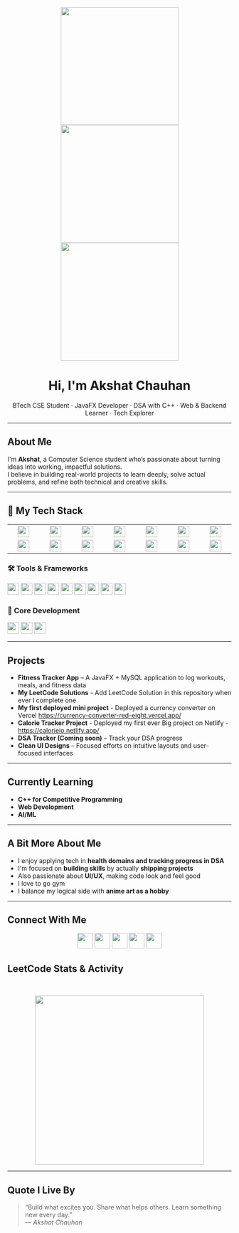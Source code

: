 <p align="center">
  <img src="https://i.pinimg.com/originals/58/93/d0/5893d0d2c1c7bdb6e71ffd6f4b8587ea.gif" width="265"/>
  <img src="https://i.pinimg.com/1200x/86/0a/24/860a241f962d49e28e20733ebe83a2ec.jpg" width="265"/>
  <img src="https://i.pinimg.com/originals/ad/cd/20/adcd20579f0014e7c864c8e9cf3377a0.gif" width="265"/>
</p>


<h1 align="center">Hi, I'm Akshat Chauhan</h1>
<p align="center">
  BTech CSE Student · JavaFX Developer · DSA with C++ · Web & Backend Learner · Tech Explorer
</p>


---

##  About Me

I'm **Akshat**, a Computer Science student who’s passionate about turning ideas into working, impactful solutions.  
I believe in building real-world projects to learn deeply, solve actual problems, and refine both technical and creative skills.

---

<h2>🧰 My Tech Stack</h2>
<table>
  <tr>
    <td align="center" width="96">
      <img src="https://img.shields.io/badge/Java-007396?style=flat&logo=java&logoColor=white" height="26"/>
    </td>
    <td align="center" width="96">
      <img src="https://img.shields.io/badge/C++-00599C?style=flat&logo=c%2B%2B&logoColor=white" height="26"/>
    </td>
    <td align="center" width="96">
      <img src="https://img.shields.io/badge/HTML5-E34F26?style=flat&logo=html5&logoColor=white" height="26"/>
    </td>
    <td align="center" width="96">
      <img src="https://img.shields.io/badge/CSS3-1572B6?style=flat&logo=css3&logoColor=white" height="26"/>
    </td>
    <td align="center" width="96">
      <img src="https://img.shields.io/badge/JavaScript-F7DF1E?style=flat&logo=javascript&logoColor=black" height="26"/>
    </td>
    <td align="center" width="96">
      <img src="https://img.shields.io/badge/JavaFX-FF7800?style=flat&logo=java&logoColor=white" height="26"/>
    </td>
    <td align="center" width="96">
      <img src="https://img.shields.io/badge/MySQL-4479A1?style=flat&logo=mysql&logoColor=white" height="26"/>
    </td>
  </tr>
  <tr>
    <td align="center" width="96">
      <img src="https://img.shields.io/badge/React-61DAFB?style=flat&logo=react&logoColor=black" height="26"/>
    </td>
    <td align="center" width="96">
      <img src="https://img.shields.io/badge/Node.js-339933?style=flat&logo=nodedotjs&logoColor=white" height="26"/>
    </td>
    <td align="center" width="96">
      <img src="https://img.shields.io/badge/Express-000000?style=flat&logo=express&logoColor=white" height="26"/>
    </td>
    <td align="center" width="96">
      <img src="https://img.shields.io/badge/MongoDB-47A248?style=flat&logo=mongodb&logoColor=white" height="26"/>
    </td>
    <td align="center" width="96">
      <img src="https://img.shields.io/badge/IntelliJ_IDEA-000000?style=flat&logo=intellij-idea&logoColor=white" height="26"/>
    </td>
    <td align="center" width="96">
      <img src="https://img.shields.io/badge/VS_Code-007ACC?style=flat&logo=visual-studio-code&logoColor=white" height="26"/>
    </td>
    <td align="center" width="96">
      <img src="https://img.shields.io/badge/Git-F05032?style=flat&logo=git&logoColor=white" height="26"/>
    </td>
  </tr>
</table>

### 🛠️ Tools & Frameworks
<p>
  <img src="https://img.shields.io/badge/JavaFX-FF7800?style=flat&logo=java&logoColor=white" height="26"/>
  <img src="https://img.shields.io/badge/MySQL-4479A1?style=flat&logo=mysql&logoColor=white" height="26"/>
  <img src="https://img.shields.io/badge/React-61DAFB?style=flat&logo=react&logoColor=black" height="26"/>
  <img src="https://img.shields.io/badge/Node.js-339933?style=flat&logo=nodedotjs&logoColor=white" height="26"/>
  <img src="https://img.shields.io/badge/Express-000000?style=flat&logo=express&logoColor=white" height="26"/>
  <img src="https://img.shields.io/badge/MongoDB-47A248?style=flat&logo=mongodb&logoColor=white" height="26"/>
  <img src="https://img.shields.io/badge/IntelliJ_IDEA-000000?style=flat&logo=intellij-idea&logoColor=white" height="26"/>
  <img src="https://img.shields.io/badge/VS_Code-007ACC?style=flat&logo=visual-studio-code&logoColor=white" height="26"/>
  <img src="https://img.shields.io/badge/Git-F05032?style=flat&logo=git&logoColor=white" height="26"/>
</p>

### 🚀 Core Development
<p>
  <img src="https://img.shields.io/badge/C++-00599C?style=flat&logo=c%2B%2B&logoColor=white" height="26"/>
  <img src="https://img.shields.io/badge/Data%20Structures%20&%20Algorithms-FF6F00?style=flat&logo=codeforces&logoColor=white" height="26"/>
  <img src="https://img.shields.io/badge/Competitive%20Programming-1E90FF?style=flat&logo=leetcode&logoColor=white" height="26"/>
</p>

---

##  Projects

- **Fitness Tracker App** – A JavaFX + MySQL application to log workouts, meals, and fitness data
- **My LeetCode Solutions** - Add LeetCode Solution in this repository when ever I complete one
- **My first deployed mini project** - Deployed a currency converter on Vercel https://currency-converter-red-eight.vercel.app/
- **Calorie Tracker Project** - Deployed my first ever Big project on Netlify - https://calorieio.netlify.app/
- **DSA Tracker (Coming soon)** – Track your DSA progress
- **Clean UI Designs** – Focused efforts on intuitive layouts and user-focused interfaces

---

##  Currently Learning

- **C++ for Competitive Programming** 
- **Web Development**
- **AI/ML**

---



##  A Bit More About Me

- I enjoy applying tech in **health domains and tracking progress in DSA**  
- I'm focused on **building skills** by actually **shipping projects**  
- Also passionate about **UI/UX**, making code look and feel good
- I love to go gym
- I balance my logical side with **anime art as a hobby**


---


##  Connect With Me

<div align="center">
  <a href="mailto:chauhanakshat50@gmail.com" target="_blank" style="text-decoration: none;">
    <img src="https://img.shields.io/badge/Email-D14836?style=for-the-badge&logo=gmail&logoColor=white" height="35" />
  </a>
  <a href="https://www.linkedin.com/in/akshat-chauhan-ba2a64326/" target="_blank" style="text-decoration: none;">
    <img src="https://img.shields.io/badge/LinkedIn-0A66C2?style=for-the-badge&logo=linkedin&logoColor=white" height="35" />
  </a>
  <a href="https://leetcode.com/u/Akshat_Chauhan_7/" target="_blank" style="text-decoration: none;">
    <img src="https://img.shields.io/badge/LeetCode-FFA116?style=for-the-badge&logo=leetcode&logoColor=white" height="35" />
  </a>
  <a href="https://github.com/AkshatChauhan7" target="_blank" style="text-decoration: none;">
    <img src="https://img.shields.io/badge/GitHub-181717?style=for-the-badge&logo=github&logoColor=white" height="35" />
  </a>
  <a href="https://linktr.ee/akshatchauhan7" target="_blank" style="text-decoration: none;">
    <img src="https://img.shields.io/badge/Linktree-39e09b?style=for-the-badge&logo=linktree&logoColor=white" height="35" />
  </a>
</div>


<!-- ──────────────────────────────── -->
##  LeetCode Stats & Activity

<div align="center">

&nbsp;&nbsp;

<!-- 52-week heatmap card -->
<img src="https://leetcard.jacoblin.cool/Akshat_Chauhan_7?ext=heatmap&theme=dark&font=baloo&border=true&radius=14" width="380" />

</div>

<!-- ──────────────────────────────── -->


---

##  Quote I Live By

> “Build what excites you. Share what helps others. Learn something new every day.”  
> — *Akshat Chauhan*



